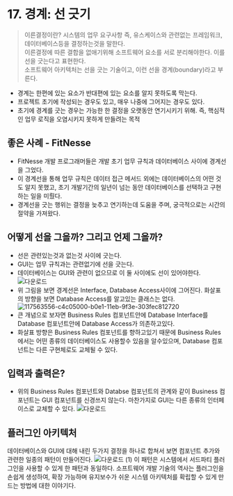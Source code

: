 # 17. 경계: 선 긋기
> 이른결정이란? 시스템의 업무 요구사항 즉, 유스케이스와 관련없는 프레임워크, 데이터베이스등을 결정하는것을 말한다.\
> 이른결정에 따른 결합을 없애기위해 소프트웨어 요소를 서로 분리해야한다. 이를 선을 긋는다고 표현한다. \
> 소프트웨어 아키텍처는 선을 긋는 기술이고, 이런 선을 경계(boundary)라고 부른다.
 - 경계는 한편에 있는 요소가 반대편에 있는 요소를 알지 못하도록 막는다.
 - 프로젝트 초기에 작성되는 경우도 있고, 매우 나중에 그어지는 경우도 있다.
 - 초기에 경계를 긋는 경우는 가능한 한 결정을 오랫동안 연기시키기 위해. 즉, 핵심적인 업무 로직을 오염시키지 못하게 만들려는 목적

## 좋은 사례 - FitNesse
 - FitNesse 개발 프로그래머들은 개발 초기 업무 규칙과 데이터베이스 사이에 경계선을 그었다.
 - 이 경계선을 통해 업무 규칙은 데이터 접근 메서드 외에는 데이터베이스의 어떤 것도 알지 못했고, 초기 개발기간의 일년이 넘는 동안 데이터베이스를 선택하고 구현하는 일을 미뤘다.
 - 경계선을 긋는 행위는 결정을 늦추고 연기하는데 도움을 주며, 궁극적으로는 시간의 절약을 가져왔다.

## 어떻게 선을 그을까? 그리고 언제 그을까?
 - 선은 관련있는것과 없는것 사이에 긋는다.
 - GUI는 업무 규칙과는 관련없기에 선을 긋는다.
 - 데이터베이스는 GUI와 관련이 없으므로 이 둘 사이에도 선이 있어야한다.
![다운로드](https://user-images.githubusercontent.com/50142323/147644075-6abfa5df-b7fd-42d6-ac26-17cfe1d3284e.png)
 - 위 그림을 보면 경계선은 Interface, Database Access사이에 그어진다. 화살표의 방향을 보면 Database Access를 알고있는 클래스는 없다.
![117563556-c4c05000-b0e1-11eb-9f3e-303fec812720](https://user-images.githubusercontent.com/50142323/147652393-e7490287-a36a-456a-b7ed-bcffb4c7f04d.png)
 - 큰 개념으로 보자면 Business Rules 컴포넌트안에 Database Interface를 Database 컴포넌트안에 Database Access가 의존하고있다.
 - 화살표 방향은 Business Rules 컴포넌트를 향하고있기 때문에 Business Rules에서는 어떤 종류의 데이터베이스도 사용할수 있음을 알수있으며, Database 컴포넌트는 다른 구현체로도 교체될 수 있다.

## 입력과 출력은?
 - 위의 Business Rules 컴포넌트와 Databse 컴포넌트의 관계와 같이 Business 컴포넌트는 GUI 컴포넌트를 신경쓰지 않는다. 마찬가지로 GUI는 다른 종류의 인터페이스로 교체할 수 있다.
![다운로드](https://user-images.githubusercontent.com/50142323/147652706-01cab1e6-da08-47a4-a27c-8183cef0e201.png)

## 플러그인 아키텍처
데이터베이스와 GUI에 대해 내린 두가지 결정을 하나로 합쳐서 보면 컴포넌트 추가와 관련한 일종의 패턴이 만들어진다.
![다운로드 (1)](https://user-images.githubusercontent.com/50142323/147652988-f1d307da-5e00-45f8-aa88-a6661157a44f.png)
이 패턴은 시스템에서 서드파티 플러그인을 사용할 수 있게 한 패턴과 동일하다. 
소프트웨어 개발 기술의 역사는 플러그인을 손쉽게 생성하여, 확장 가능하며 유지보수가 쉬운 시스템 아키텍처를 확립할 수 있게 만드는 방법에 대한 이야기다.

